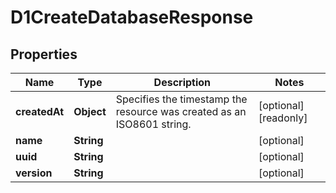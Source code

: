 

# D1CreateDatabaseResponse


## Properties

| Name | Type | Description | Notes |
|------------ | ------------- | ------------- | -------------|
|**createdAt** | **Object** | Specifies the timestamp the resource was created as an ISO8601 string. |  [optional] [readonly] |
|**name** | **String** |  |  [optional] |
|**uuid** | **String** |  |  [optional] |
|**version** | **String** |  |  [optional] |



